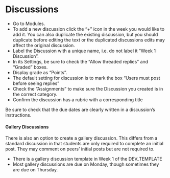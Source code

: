 # Discussions

- Go to Modules.
- To add a new discussion click the “+” icon in the week you would like to add it. You can also duplicate the existing discussion, but you should duplicate before editing the text or the duplicated discussions edits may affect the original discussion.
- Label the Discussion with a unique name, i.e. do not label it “Week 1 Discussion”.
- In its Settings, be sure to check the “Allow threaded replies” and “Graded” boxes.
- Display grade as “Points”. 
- The default setting for discussion is to mark the box “Users must post before seeing replies”
- Check the “Assignments” to make sure the Discussion you created is in the correct category.
- Confirm the discussion has a rubric with a corresponding title

Be sure to check that the due dates are clearly written in a discussion’s instructions. 

#### Gallery Discussions

There is also an option to create a gallery discussion. This differs from a standard discussion in that students are only required to complete an initial post. They may comment on peers’ initial posts but are not required to.
- There is a gallery discussion template in Week 1 of the DEV_TEMPLATE
- Most gallery discussions are due on Monday, though sometimes they are due on Thursday.
